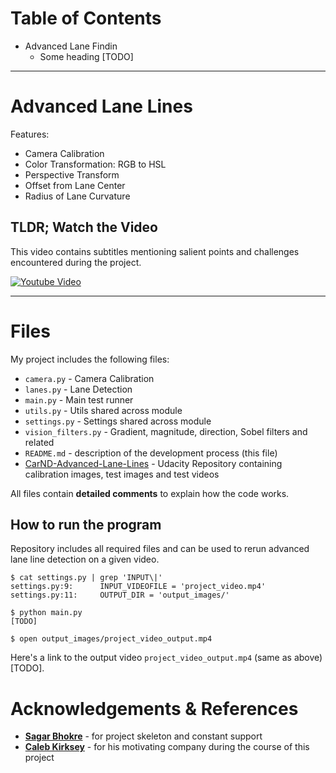 Table of Contents
=================

   * Advanced Lane Findin
      * Some heading [TODO]
---

# Advanced Lane Lines
Features:
* Camera Calibration 
* Color Transformation: RGB to HSL
* Perspective Transform
* Offset from Lane Center
* Radius of Lane Curvature

## TLDR; Watch the Video
This video contains subtitles mentioning salient points and challenges encountered during the project.

[![Youtube Video](https://cloud.githubusercontent.com/assets/2206789/22684201/316bb47c-ecd0-11e6-92c7-66eb5790d286.jpg)](https://goo.gl/zhD2jV)

---
# Files
My project includes the following files:
* `camera.py` - Camera Calibration
* `lanes.py` - Lane Detection
* `main.py` - Main test runner
* `utils.py` - Utils shared across module
* `settings.py` - Settings shared across module
* `vision_filters.py` - Gradient, magnitude, direction, Sobel filters and related
* `README.md` - description of the development process (this file)
* [CarND-Advanced-Lane-Lines](https://github.com/udacity/CarND-Advanced-Lane-Lines/) - Udacity Repository containing calibration images, test images and test videos

All files contain **detailed comments** to explain how the code works.

## How to run the program
Repository includes all required files and can be used to rerun advanced lane line detection on a given video. 
```
$ cat settings.py | grep 'INPUT\|'
settings.py:9:      INPUT_VIDEOFILE = 'project_video.mp4'
settings.py:11:     OUTPUT_DIR = 'output_images/'

$ python main.py
[TODO]

$ open output_images/project_video_output.mp4
```

Here's a link to the output video `project_video_output.mp4` (same as above) [TODO]. 

# Acknowledgements & References
* **[Sagar Bhokre](https://github.com/sagarbhokre)** - for project skeleton and constant support
* **[Caleb Kirksey](https://github.com/ckirksey3)** - for his motivating company during the course of this project
